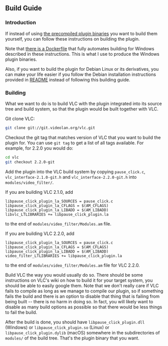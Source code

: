 ## Build Guide

### Introduction

If instead of using [the precompiled plugin binaries](https://github.com/nurupo/vlc-pause-click-plugin/releases) you want to build them yourself, you can follow these instructions on building the plugin.

Note that [there is a Dockerfile](./docker) that fully automates building for Windows described in these instructions.
This is what I use to produce the Windows plugin binaries.

Also, if you want to build the plugin for Debian Linux or its derivatives, you can make your life easier if you follow the Debian installation instructions provided in [README](/README.md) instead of following this building guide.

### Building

What we want to do is to build VLC with the plugin integrated into its source tree and build system, so that the plugin would be built together with VLC.

Git clone VLC:

```sh
git clone git://git.videolan.org/vlc.git
```

Checkout the git tag that matches version of VLC that you want to build the plugin for. You can use `git tag` to get a list of all tags available. For example, for 2.2.0 you would do:

```sh
cd vlc
git checkout 2.2.0-git
```

Add the plugin into the VLC build system by copying `pause_click.c`, `vlc_interface-2.1.0-git.h` and `vlc_interface-2.2.0-git.h` into `modules/video_filter/`.

If you are building VLC 2.1.0, add

```
libpause_click_plugin_la_SOURCES = pause_click.c
libpause_click_plugin_la_CFLAGS = $(AM_CFLAGS)
libpause_click_plugin_la_LIBADD = $(AM_LIBADD)
libvlc_LTLIBRARIES += libpause_click_plugin.la
```

to the end of `modules/video_filter/Modules.am` file.

If you are building VLC 2.2.0, add

```
libpause_click_plugin_la_SOURCES = pause_click.c
libpause_click_plugin_la_CFLAGS = $(AM_CFLAGS)
libpause_click_plugin_la_LIBADD = $(AM_LIBADD)
video_filter_LTLIBRARIES += libpause_click_plugin.la
```

to the end of `modules/video_filter/Modules.am` file for VLC 2.2.0.

Build VLC the way you would usually do so.
There should be some instructions on VLC's wiki on how to build it for your target system, you should be able to easily google them.
Note that we don't really care if VLC fails to compile as long as we manage to compile our plugin, so if something fails the build and there is an option to disable that thing that is failing from being built -- there is no harm in doing so.
In fact, you will likely want to disable as many build options as possible so that there would be less things to fail the build.

After the build is done, you should have `libpause_click_plugin.dll` (Windows) or `libpause_click_plugin.so` (Linux) or `libpause_click_plugin.dylib` (macOS) somewhere in the subdirectories of `modules/` of the build tree.
That's the plugin binary that you want.
